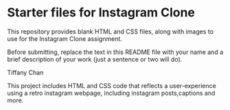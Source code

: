 # Starter files for Instagram Clone

This repository provides blank HTML and CSS files, along with images to use for the Instagram Clone assignment.

Before submitting, replace the text in this README file with your name and a brief description of your work (just a sentence or two will do).

Tiffany Chan

This project includes HTML and CSS code that reflects a user-experience using a retro instagram webpage, including instagram posts,captions and more.